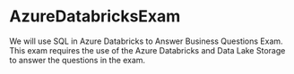 # AzureDatabricksExam
We will use SQL in Azure Databricks to Answer Business Questions Exam. This exam requires the use of the Azure Databricks and Data Lake Storage to answer the questions in the exam.
